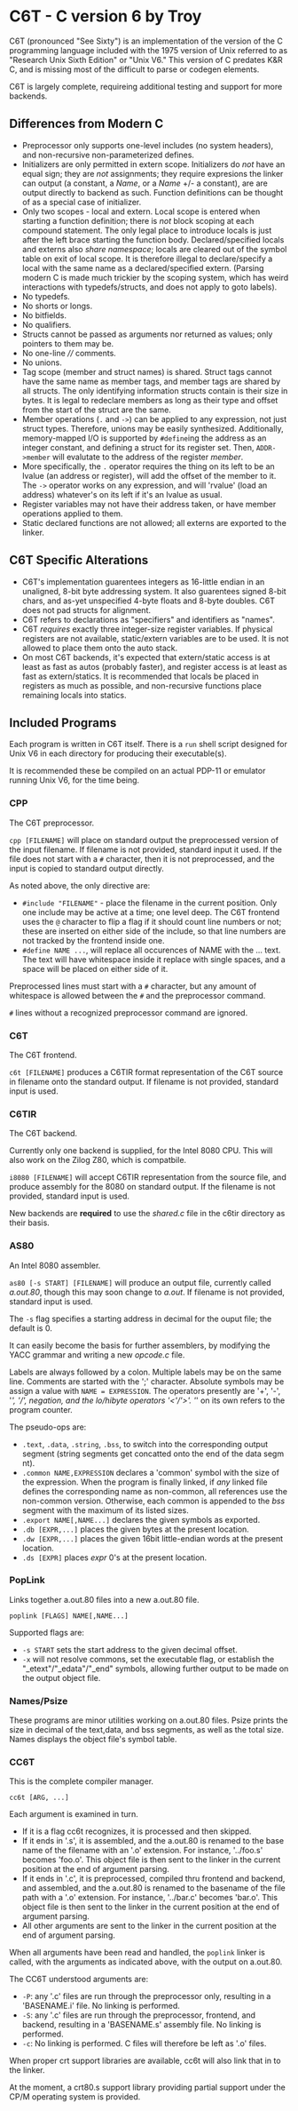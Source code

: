 # C6T - C version 6 by Troy

C6T (pronounced "See Sixty") is an implementation of the version of the C programming language included with the 1975 version of Unix referred to as "Research Unix Sixth Edition" or "Unix V6." This version of C predates K&R C, and is missing most of the difficult to parse or codegen elements.

C6T is largely complete, requireing additional testing and support for more backends.

## Differences from Modern C

* Preprocessor only supports one-level includes (no system headers), and non-recursive non-parameterized defines.
* Initializers are only permitted in extern scope. Initializers do *not* have an equal sign; they are *not* assignments; they require expresions the linker can output (a constant, a *Name*, or a *Name* +/- a constant), are are output directly to backend as such. Function definitions can be thought of as a special case of initializer.
* Only two scopes - local and extern. Local scope is entered when starting a function definition; there is *not* block scoping at each compound statement. The only legal place to introduce locals is just after the left brace starting the function body. Declared/specified locals and externs also *share namespace*; locals are cleared out of the symbol table on exit of local scope. It is therefore illegal to declare/specify a local with the same name as a declared/specified extern. (Parsing modern C is made much trickier by the scoping system, which has weird interactions with typedefs/structs, and does not apply to goto labels).
* No typedefs.
* No shorts or longs.
* No bitfields.
* No qualifiers.
* Structs cannot be passed as arguments nor returned as values; only pointers to them may be.
* No one-line *//* comments.
* No unions.
* Tag scope (member and struct names) is shared. Struct tags cannot have the same name as member tags, and member tags are shared by all structs. The only identifying information structs contain is their size in bytes. It is legal to redeclare members as long as their type and offset from the start of the struct are the same.
* Member operations (`.` and `->`) can be applied to any expression, not just struct types. Therefore, unions may be easily synthesized. Additionally, memory-mapped I/O is supported by `#define`ing the address as an integer constant, and defining a struct for its register set. Then, `ADDR->member` will evalutate to the address of the register *member*.
* More specifically, the `.` operator requires the thing on its left to be an lvalue (an address or register), will add the offset of the member to it. The `->` operator works on any expression, and will 'rvalue' (load an address) whatever's on its left if it's an lvalue as usual.
* Register variables may not have their address taken, or have member operations applied to them.
* Static declared functions are not allowed; all externs are exported to the linker.

## C6T Specific Alterations

* C6T's implementation guarentees integers as 16-little endian in an unaligned, 8-bit byte addressing system. It also guarentees signed 8-bit chars, and as-yet unspecified 4-byte floats and 8-byte doubles. C6T does not pad structs for alignment.
* C6T refers to declarations as "specifiers" and identifiers as "names".
* C6T *requires* exactly three integer-size register variables. If physical registers are not available, static/extern variables are to be used. It is not allowed to place them onto the auto stack.
* On most C6T backends, it's expected that extern/static access is at least as fast as autos (probably faster), and register access is at least as fast as extern/statics. It is recommended that locals be placed in registers as much as possible, and non-recursive functions place remaining locals into statics.

## Included Programs

Each program is written in C6T itself. There is a `run` shell script designed for Unix V6 in each directory for producing their executable(s).

It is recommended these be compiled on an actual PDP-11 or emulator running Unix V6, for the time being.

### CPP

The C6T preprocessor.

`cpp [FILENAME]` will place on standard output the preprocessed version of the input filename. If filename is not provided, standard input it used. If the file does not start with a `#` character, then it is not preprocessed, and the input is copied to standard output directly.

As noted above, the only directive are:

* `#include "FILENAME"` - place the filename in the current position. Only one include may be active at a time; one level deep. The C6T frontend uses the `@` character to flip a flag if it should count line numbers or not; these are inserted on either side of the include, so that line numbers are not tracked by the frontend inside one.
* `#define NAME ...`, will replace all occurences of NAME with the ... text. The text will have whitespace inside it replace with single spaces, and a space will be placed on either side of it.

Preprocessed lines must start with a `#` character, but any amount of whitespace is allowed between the `#` and the preprocessor command.

`#` lines without a recognized preprocessor command are ignored.

### C6T

The C6T frontend.

`c6t [FILENAME]` produces a C6TIR format representation of the C6T source in filename onto the standard output. If filename is not provided, standard input is used.

### C6TIR

The C6T backend.

Currently only one backend is supplied, for the Intel 8080 CPU. This will also work on the Zilog Z80, which is compatbile.

`i8080 [FILENAME]` will accept C6TIR representation from the source file, and produce assembly for the 8080 on standard output. If the filename is not provided, standard input is used.

New backends are **required** to use the *shared.c* file in the c6tir directory as their basis.

### AS80

An Intel 8080 assembler.

`as80 [-s START] [FILENAME]` will produce an output file, currently called *a.out.80*, though this may soon change to *a.out*. If filename is not provided, standard input is used.

The `-s` flag specifies a starting address in decimal for the ouput file; the default is 0.

It can easily become the basis for further assemblers, by modifying the YACC grammar and writing a new *opcode.c* file.

Labels are always followed by a colon. Multiple labels may be on the same line. Comments are started with the ';' character. Absolute symbols may be assign a value with `NAME = EXPRESSION`. The operators presently are '+', '-', '*', '/', negation, and the lo/hibyte operators '<'/'>'. '*' on its own refers to the program counter.

The pseudo-ops are:

* `.text`, `.data`, `.string`, `.bss`, to switch into the corresponding output segment (string segments get concatted onto the end of the data segm nt).
* `.common NAME,EXPRESSION` declares a 'common' symbol with the size of the expression. When the program is finally linked, if *any* linked file defines the corresponding name as non-common, all references use the non-common version. Otherwise, each common is appended to the *bss* segment with the maximum of its listed sizes.
* `.export NAME[,NAME...]` declares the given symbols as exported.
* `.db [EXPR,...]` places the given bytes at the present location.
* `.dw [EXPR,...]` places the given 16bit little-endian words at the present location.
* `.ds [EXPR]` places *expr* 0's at the present location.

### PopLink

Links together a.out.80 files into a new a.out.80 file.

`poplink [FLAGS] NAME[,NAME...]`

Supported flags are:

* `-s START` sets the start address to the given decimal offset.
* `-x` will not resolve commons, set the executable flag, or establish the "_etext"/"_edata"/"_end" symbols, allowing further output to be made on the output object file.

### Names/Psize

These programs are minor utilities working on a.out.80 files. Psize prints the size in decimal of the text,data, and bss segments, as well as the total size. Names displays the object file's symbol table.

### CC6T

This is the complete compiler manager.

`cc6t [ARG, ...]`

Each argument is examined in turn.

* If it is a flag cc6t recognizes, it is processed and then skipped.
* If it ends in '.s', it is assembled, and the a.out.80 is renamed to the base name of the filename with an '.o' extension. For instance, '../foo.s' becomes 'foo.o'. This object file is then sent to the linker in the current position at the end of argument parsing.
* If it ends in '.c', it is preprocessed, compiled thru frontend and backend, and assembled, and the a.out.80 is renamed to the basename of the file path with a '.o' extension. For instance, '../bar.c' becomes 'bar.o'. This object file is then sent to the linker in the current position at the end of argument parsing.
* All other arguments are sent to the linker in the current position at the end of argument parsing.

When all arguments have been read and handled, the `poplink` linker is called, with the arguments as indicated above, with the output on a.out.80.

The CC6T understood arguments are:

* `-P`: any '.c' files are run through the preprocessor only, resulting in a 'BASENAME.i' file. No linking is performed.
* `-S`: any '.c' files are run through the preprocessor, frontend, and backend, resulting in a 'BASENAME.s' assembly file. No linking is performed.
* `-c`: No linking is performed. C files will therefore be left as '.o' files.

When proper crt support libraries are available, cc6t will also link that in to the linker.

At the moment, a crt80.s support library providing partial support under the CP/M operating system is provided.
